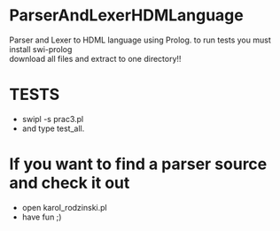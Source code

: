 # ParserAndLexerHDMLanguage
Parser and Lexer to HDML language using Prolog. 
to run tests you must install swi-prolog\
download all files and extract to one directory!!
# TESTS
- swipl -s prac3.pl 
- and type test_all. 
# If you want to find a parser source and check it out 
- open karol_rodzinski.pl 
- have fun ;) 
